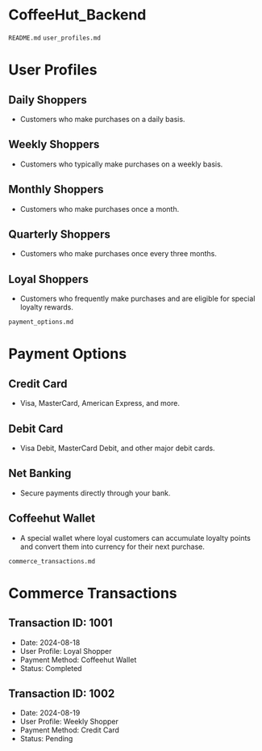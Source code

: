 # CoffeeHut_Backend
`README.md`
`user_profiles.md`
# User Profiles

## Daily Shoppers
- Customers who make purchases on a daily basis.

## Weekly Shoppers
- Customers who typically make purchases on a weekly basis.

## Monthly Shoppers
- Customers who make purchases once a month.

## Quarterly Shoppers
- Customers who make purchases once every three months.

## Loyal Shoppers
- Customers who frequently make purchases and are eligible for special loyalty rewards.

`payment_options.md`

# Payment Options

## Credit Card
- Visa, MasterCard, American Express, and more.

## Debit Card
- Visa Debit, MasterCard Debit, and other major debit cards.

## Net Banking
- Secure payments directly through your bank.

## Coffeehut Wallet
- A special wallet where loyal customers can accumulate loyalty points and convert them into currency for their next purchase.

`commerce_transactions.md`

# Commerce Transactions

## Transaction ID: 1001
- Date: 2024-08-18
- User Profile: Loyal Shopper
- Payment Method: Coffeehut Wallet
- Status: Completed

## Transaction ID: 1002
- Date: 2024-08-19
- User Profile: Weekly Shopper
- Payment Method: Credit Card
- Status: Pending
















